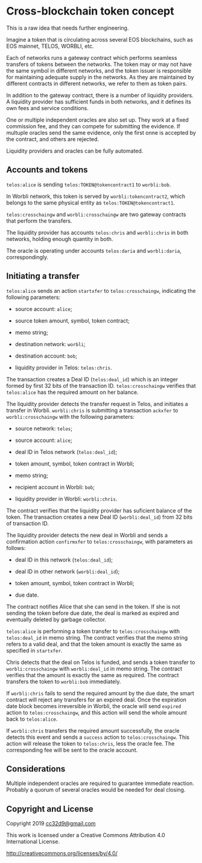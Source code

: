 # Cross-blockchain token concept

This is a raw idea that needs further engineering.

Imagine a token that is circulating across several EOS blockchains, such
as EOS mainnet, TELOS, WORBLI, etc.

Each of networks runs a gateway contract which performs seamless
transfers of tokens between the networks. The token may or may not have
the same symbol in different networks, and the token issuer is
responsible for maintaining adequate supply in the networks. As they are
maintained by different contracts in different networks, we refer to
them as token pairs.

In addition to the gateway contract, there is a number of liquidity
providers. A liquidity provider has sufficient funds in both networks,
and it defines its own fees and service conditions.

One or multiple independent oracles are also set up. They work at a
fixed commission fee, and they can compete for submitting the
evidence. If multuple oracles send the same evidence, only the first
onne is accepted by the contract, and others are rejected.

Liquidity providers and oracles can be fully automated.

## Accounts and tokens

`telos:alice` is sending `telos:TOKEN@tokencontract1` to `worbli:bob`.

In Worbli network, this token is served by `worbli:tokencontract2`,
which belongs to the same physical entity as
`telos:TOKEN@tokencontract1`.

`telos:crosschaingw` and `worbli:crosschaingw` are two gateway contracts
that perform the transfers.

The liquidity provider has accounts `telos:chris` and `worbli:chris` in
both networks, holding enough quantity in both.

The oracle is operating under accounts `telos:daria` and `worbli:daria`,
correspondingly.


## Initiating a transfer

`telos:alice` sends an action `startxfer` to `telos:crosschaingw`,
indicating the following parameters:

* source account: `alice`;

* source token amount, symbol, token contract;

* memo string;

* destination network: `worbli`;

* destination account: `bob`;

* liquidity provider in Telos: `telos:chris`.

The transaction creates a Deal ID (`telos:deal_id`) which is an integer
formed by first 32 bits of the transaction ID. `telos:crosschaingw`
verifies that `telos:alice` has the required amount on her balance.

The liquidity provider detects the transfer request in Telos, and
initiates a transfer in Worbli. `worbli:chris` is submitting a
transaction `ackxfer` to `worbli:crosschaingw` with the following
parameters:

* source network: `telos`;

* source account: `alice`;

* deal ID in Telos network (`telos:deal_id`);

* token amount, symbol, token contract in Worbli;

* memo string;

* recipient account in Worbli: `bob`;

* liquidity provider in Worbli: `worbli:chris`.

The contract verifies that the liquidity provider has suficient balance
of the token. The transaction creates a new Deal ID (`worbli:deal_id`)
from 32 bits of transaction ID.

The liquidity provider detects the new deal in Worbli and sends a
confirmation action `confirmxfer` to `telos:crosschaingw`, with
parameters as follows:

* deal ID in this network (`telos:deal_id`);

* deal ID in other network (`worbli:deal_id`);

* token amount, symbol, token contract in Worbli;

* due date.

The contract notifies Alice that she can send in the token. If she is
not sending the token before due date, the deal is marked as expired and
eventually deleted by garbage collector.

`telos:alice` is performing a token transfer to `telos:crosschaingw`
with `telos:deal_id` in memo string. The contract verifies that the memo
string refers to a valid deal, and that the token amount is exactly the
same as specified in `startxfer`.

Chris detects that the deal on Telos is funded, and sends a token
transfer to `worbli:crosschaingw` with `worbli:deal_id` in memo
string. The contract verifies that the amount is exactly the same as
required. The contract transfers the token to `worbli:bob` immediately.

If `worbli:chris` fails to send the required amount by the due date, the
smart contract will reject any transfers for an expired deal. Once the
expiration date block becomes irreversible in Worbli, the oracle will
send `expired` action to `telos:crosschaingw`, and this action will send
the whole amount back to `telos:alice`.

If `worbli:chris` transfers the required amount successfully, the oracle
detects this event and sends a `success` action to
`telos:crosschaingw`. This action will release the token to
`telos:chris`, less the oracle fee. The corresponding fee will be sent
to the oracle account.


## Considerations

Multiple independent oracles are required to guarantee immediate
reaction. Probably a quorum of several oracles would be needed for deal
closing.



## Copyright and License

Copyright 2019 cc32d9@gmail.com

This work is licensed under a Creative Commons Attribution 4.0
International License.

http://creativecommons.org/licenses/by/4.0/




